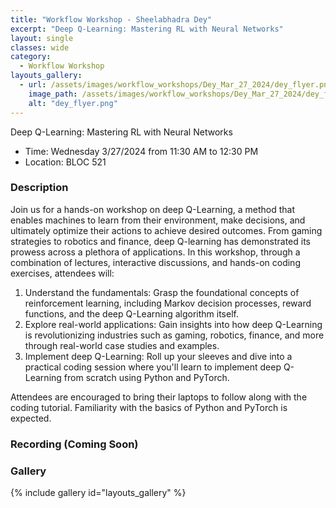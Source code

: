 ```yaml
---
title: "Workflow Workshop - Sheelabhadra Dey"
excerpt: "Deep Q-Learning: Mastering RL with Neural Networks"
layout: single
classes: wide
category:
  - Workflow Workshop
layouts_gallery:
  - url: /assets/images/workflow_workshops/Dey_Mar_27_2024/dey_flyer.png
    image_path: /assets/images/workflow_workshops/Dey_Mar_27_2024/dey_flyer.png
    alt: "dey_flyer.png"
---
```


<!-- <img src="https://jeroda7105.github.io/tamusgsa.github.io/assets/images/workflow_workshops/Dey_Mar_27_2024/.jpeg" alt="Header" width="150" style="float: right;"/> -->

Deep Q-Learning: Mastering RL with Neural Networks
- Time: Wednesday 3/27/2024 from 11:30 AM to 12:30 PM 
- Location: BLOC 521
<!-- - [Recording]() -->


### Description
Join us for a hands-on workshop on deep Q-Learning, a method that enables machines to learn from their environment, make decisions, and ultimately optimize their actions to achieve desired outcomes. From gaming strategies to robotics and finance, deep Q-learning has demonstrated its prowess across a plethora of applications. In this workshop, through a combination of lectures, interactive discussions, and hands-on coding exercises, attendees will:

1. Understand the fundamentals: Grasp the foundational concepts of reinforcement learning, including Markov decision processes, reward functions, and the deep Q-Learning algorithm itself.
2. Explore real-world applications: Gain insights into how deep Q-Learning is revolutionizing industries such as gaming, robotics, finance, and more through real-world case studies and examples.
3. Implement deep Q-Learning: Roll up your sleeves and dive into a practical coding session where you'll learn to implement deep Q-Learning from scratch using Python and PyTorch.

Attendees are encouraged to bring their laptops to follow along with the coding tutorial. Familiarity with the basics of Python and PyTorch is expected.



### Recording (Coming Soon)


### Gallery 

{% include gallery id="layouts_gallery" %}
